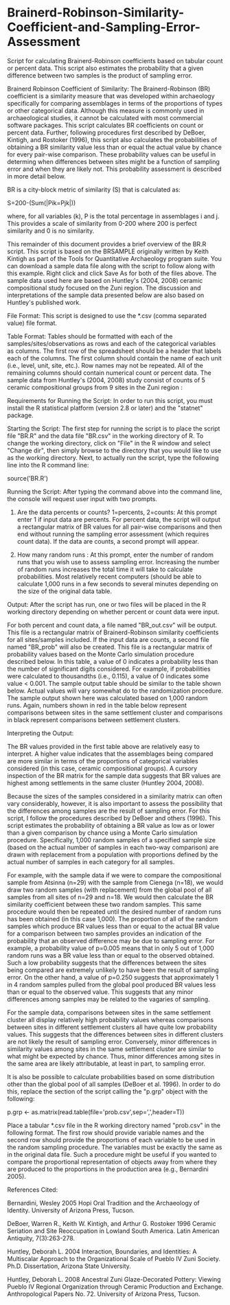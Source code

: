 # Brainerd-Robinson-Similarity-Coefficient-and-Sampling-Error-Assessment
Script for calculating Brainerd-Robinson coefficients based on tabular count or percent data. This script also estimates the probability that a given difference between two samples is the product of sampling error.

Brainerd Robinson Coefficient of Similarity:
The Brainerd-Robinson (BR) coefficient is a similarity measure that was developed within archaeology specifically for comparing assemblages in terms of the proportions of types or other categorical data. Although this measure is commonly used in archaeological studies, it cannot be calculated with most commercial software packages. This script calculates BR coefficients on count or percent data. Further, following procedures first described by DeBoer, Kintigh, and Rostoker (1996), this script also calculates the probabilities of obtaining a BR similarity value less than or equal the actual value by chance for every pair-wise comparison. These probability values can be useful in determing when differences between sites might be a function of sampling error and when they are likely not. This probability assessment is described in more detail below.

BR is a city-block metric of similarity (S) that is calculated as:

S=200-(Sum(|Pik=Pjk|))

where, for all variables (k), P is the total percentage in assemblages i and j. This provides a scale of similarity from 0-200 where 200 is perfect similarity and 0 is no similarity. 

This remainder of this document provides a brief overview of the BR.R script. This script is based on the BRSAMPLE originally written by Keith Kintigh as part of the Tools for Quantitative Archaeology program suite. You can download a sample data file along with the script to follow along with this example. Right click and click Save As for both of the files above. The sample data used here are based on Huntley's (2004, 2008) ceramic compositional study focused on the Zuni region. The discussion and interpretations of the sample data presented below are also based on Huntley's published work.

File Format:
This script is designed to use the *.csv (comma separated value) file format. 

Table Format:
Tables should be formatted with each of the samples/sites/observations as rows and each of the categorical variables as columns. The first row of the spreadsheet should be a header that labels each of the columns. The first column should contain the name of each unit (i.e., level, unit, site, etc.). Row names may not be repeated. All of the remaining columns should contain numerical count or percent data. The sample data from Huntley's (2004, 2008) study consist of counts of 5 ceramic compositional groups from 9 sites in the Zuni region :

Requirements for Running the Script:
In order to run this script, you must install the R statistical platform (version 2.8 or later) and the "statnet" package.

Starting the Script:
The first step for running the script is to place the script file "BR.R" and the data file "BR.csv" in the working directory of R. To change the working directory, click on "File" in the R window and select "Change dir", then simply browse to the directory that you would like to use as the working directory. Next, to actually run the script, type the following line into the R command line:

source('BR.R')

Running the Script:
After typing the command above into the command line, the console will request user input with two prompts. 

1) Are the data percents or counts? 1=percents, 2=counts:
At this prompt enter 1 if input data are percents. For percent data, the script will output a rectangular matrix of BR values for all pair-wise comparisons and then end without running the sampling error assessment (which requires count data). If the data are counts, a second prompt will appear.

2) How many random runs :
At this prompt, enter the number of random runs that you wish use to assess sampling error. Increasing the number of random runs increases the total time it will take to calculate probabilities. Most relatively recent computers (should be able to calculate 1,000 runs in a few seconds to several minutes depending on the size of the original data table.

Output:
After the script has run, one or two files will be placed in the R working directory depending on whether percent or count data were input.

For both percent and count data, a file named "BR_out.csv" will be output. This file is a rectangular matrix of Brainerd-Robinson similarity coefficients for all sites/samples included. If the input data are counts, a second file named "BR_prob" will also be created. This file is a rectangular matrix of probability values based on the Monte Carlo simulation procedure described below. In this table, a value of 0 indicates a probability less than the number of significant digits considered. For example, if probabilities were calculated to thousandths (i.e., 0.115), a value of 0 indicates some value < 0.001. The sample output table should be similar to the table shown below. Actual values will vary somewhat do to the randomization procedure. The sample output shown here was calculated based on 1,000 random runs. Again, numbers shown in red in the table below represent comparisons between sites in the same settlement cluster and comparisons in black represent comparisons between settlement clusters.

Interpreting the Output:

The BR values provided in the first table above are relatively easy to interpret. A higher value indicates that the assemblages being compared are more similar in terms of the proportions of categorical variables considered (in this case, ceramic compositional groups). A cursory inspection of the BR matrix for the sample data suggests that BR values are highest among settlements in the same cluster (Huntley 2004, 2008). 

Because the sizes of the samples considered in a similarity matrix can often vary considerably, however, it is also important to assess the possibility that the differences among samples are the result of sampling error. For this script, I follow the procedures described by DeBoer and others (1996). This script estimates the probability of obtaining a BR value as low as or lower than a given comparison by chance using a Monte Carlo simulation procedure. Specifically, 1,000 random samples of a specified sample size (based on the actual number of samples in each two-way comparison) are drawn with replacement from a population with proportions defined by the actual number of samples in each category for all samples. 

For example, with the sample data if we were to compare the compositional sample from Atsinna (n=29) with the sample from Cienega (n=18), we would draw two random samples (with replacement) from the global pool of all samples from all sites of n=29 and n=18. We would then calculate the BR similarity coefficient between these two random samples. This same procedure would then be repeated until the desired number of random runs has been obtained (in this case 1,000). The proportion of all of the random samples which produce BR values less than or equal to the actual BR value for a comparison between two samples provides an indication of the probability that an observed difference may be due to sampling error. For example, a probability value of p=0.005 means that in only 5 out of 1,000 random runs was a BR value less than or equal to the observed obtained. Such a low probability suggests that the differences between the sites being compared are extremely unlikely to have been the result of sampling error. On the other hand, a value of p=0.250 suggests that approximately 1 in 4 random samples pulled from the global pool produced BR values less than or equal to the observed value. This suggests that any minor differences among samples may be related to the vagaries of sampling. 

For the sample data, comparisons between sites in the same settlement cluster all display relatively high probability values whereas comparisons between sites in different settlement clusters all have quite low probability values. This suggests that the differences between sites in different clusters are not likely the result of sampling error. Conversely, minor differences in similarity values among sites in the same settlement cluster are similar to what might be expected by chance. Thus, minor differences among sites in the same area are likely attributable, at least in part, to sampling error.

It is also be possible to calculate probabilities based on some distribution other than the global pool of all samples (DeBoer et al. 1996). In order to do this, replace the section of the script calling the "p.grp" object with the following:

p.grp <- as.matrix(read.table(file='prob.csv',sep=',',header=T))

Place a tabular *.csv file in the R working directory named "prob.csv" in the following format. The first row should provide variable names and the second row should provide the proportions of each variable to be used in the random sampling procedure. The variables must be exactly the same as in the original data file. Such a procedure might be useful if you wanted to compare the proportional representation of objects away from where they are produced to the proportions in the production area (e.g., Bernardini 2005).

References Cited:

Bernardini, Wesley
2005 Hopi Oral Tradition and the Archaeology of Identity. University of Arizona Press, Tucson.

DeBoer, Warren R., Keith W. Kintigh, and Arthur G. Rostoker
1996 Ceramic Seriation and Site Reoccupation in Lowland South America. Latin American Antiquity, 7(3):263-278.

Huntley, Deborah L.
2004 Interaction, Boundaries, and Identities: A Multiscalar Approach to the Organizational Scale of Pueblo IV Zuni Society. Ph.D. Dissertation, Arizona State University.

Huntley, Deborah L.
2008 Ancestral Zuni Glaze-Decorated Pottery: Viewing Pueblo IV Regional Organization through Ceramic Production and Exchange. Anthropological Papers No. 72. University of Arizona Press, Tucson.

